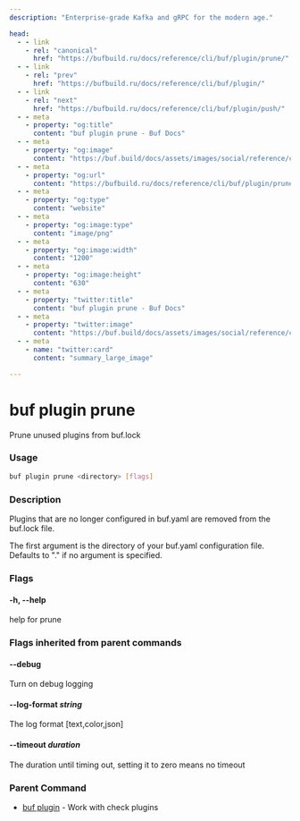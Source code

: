 ```yaml
---
description: "Enterprise-grade Kafka and gRPC for the modern age."

head:
  - - link
    - rel: "canonical"
      href: "https://bufbuild.ru/docs/reference/cli/buf/plugin/prune/"
  - - link
    - rel: "prev"
      href: "https://bufbuild.ru/docs/reference/cli/buf/plugin/"
  - - link
    - rel: "next"
      href: "https://bufbuild.ru/docs/reference/cli/buf/plugin/push/"
  - - meta
    - property: "og:title"
      content: "buf plugin prune - Buf Docs"
  - - meta
    - property: "og:image"
      content: "https://buf.build/docs/assets/images/social/reference/cli/buf/plugin/prune.png"
  - - meta
    - property: "og:url"
      content: "https://bufbuild.ru/docs/reference/cli/buf/plugin/prune/"
  - - meta
    - property: "og:type"
      content: "website"
  - - meta
    - property: "og:image:type"
      content: "image/png"
  - - meta
    - property: "og:image:width"
      content: "1200"
  - - meta
    - property: "og:image:height"
      content: "630"
  - - meta
    - property: "twitter:title"
      content: "buf plugin prune - Buf Docs"
  - - meta
    - property: "twitter:image"
      content: "https://buf.build/docs/assets/images/social/reference/cli/buf/plugin/prune.png"
  - - meta
    - name: "twitter:card"
      content: "summary_large_image"

---
```


# buf plugin prune

Prune unused plugins from buf.lock

### Usage

```sh
buf plugin prune <directory> [flags]
```

### Description

Plugins that are no longer configured in buf.yaml are removed from the buf.lock file.

The first argument is the directory of your buf.yaml configuration file. Defaults to "." if no argument is specified.

### Flags

#### \-h, --help

help for prune

### Flags inherited from parent commands

#### \--debug

Turn on debug logging

#### \--log-format _string_

The log format \[text,color,json\]

#### \--timeout _duration_

The duration until timing out, setting it to zero means no timeout

### Parent Command

- [buf plugin](../) - Work with check plugins

